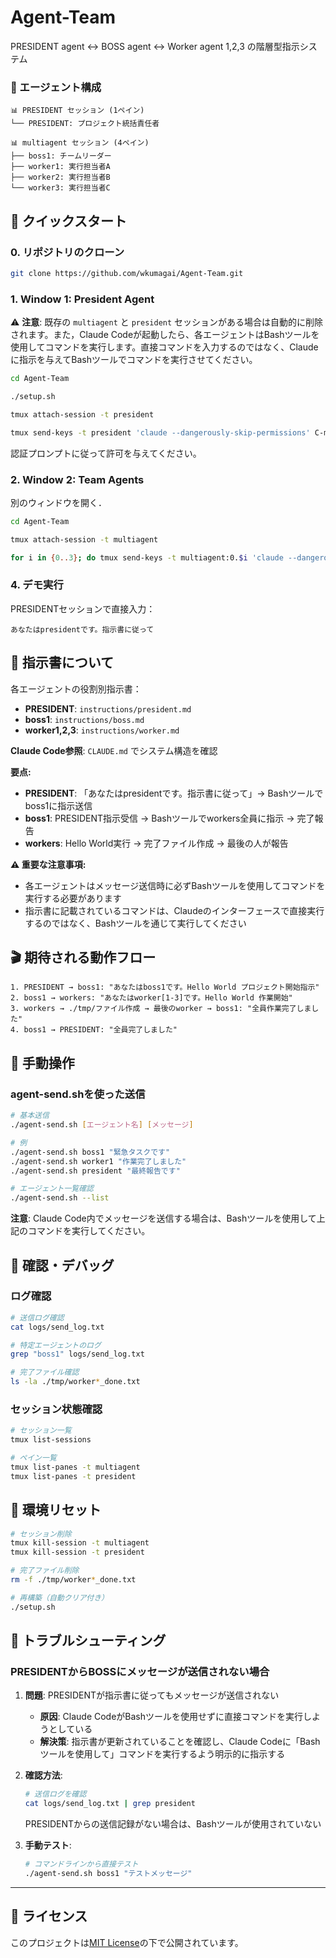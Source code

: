 # Agent-Team

PRESIDENT agent <-> BOSS agent <-> Worker agent 1,2,3  の階層型指示システム

### 👥 エージェント構成

```
📊 PRESIDENT セッション (1ペイン)
└── PRESIDENT: プロジェクト統括責任者

📊 multiagent セッション (4ペイン)  
├── boss1: チームリーダー
├── worker1: 実行担当者A
├── worker2: 実行担当者B
└── worker3: 実行担当者C
```

## 🚀 クイックスタート

### 0. リポジトリのクローン

```bash
git clone https://github.com/wkumagai/Agent-Team.git
```

### 1. Window 1: President Agent

⚠️ **注意**: 既存の `multiagent` と `president` セッションがある場合は自動的に削除されます。また，Claude Codeが起動したら、各エージェントはBashツールを使用してコマンドを実行します。直接コマンドを入力するのではなく、Claudeに指示を与えてBashツールでコマンドを実行させてください。

```bash
cd Agent-Team
```
```bash
./setup.sh
```
```bash
tmux attach-session -t president
```
```bash
tmux send-keys -t president 'claude --dangerously-skip-permissions' C-m
```
認証プロンプトに従って許可を与えてください。

### 2. Window 2: Team Agents

別のウィンドウを開く．

```bash
cd Agent-Team
```

```bash
tmux attach-session -t multiagent
```

```bash
for i in {0..3}; do tmux send-keys -t multiagent:0.$i 'claude --dangerously-skip-permissions' C-m; done
```


### 4. デモ実行

PRESIDENTセッションで直接入力：
```
あなたはpresidentです。指示書に従って
```

## 📜 指示書について

各エージェントの役割別指示書：
- **PRESIDENT**: `instructions/president.md`
- **boss1**: `instructions/boss.md` 
- **worker1,2,3**: `instructions/worker.md`

**Claude Code参照**: `CLAUDE.md` でシステム構造を確認

**要点:**
- **PRESIDENT**: 「あなたはpresidentです。指示書に従って」→ Bashツールでboss1に指示送信
- **boss1**: PRESIDENT指示受信 → Bashツールでworkers全員に指示 → 完了報告
- **workers**: Hello World実行 → 完了ファイル作成 → 最後の人が報告

**⚠️ 重要な注意事項:**
- 各エージェントはメッセージ送信時に必ずBashツールを使用してコマンドを実行する必要があります
- 指示書に記載されているコマンドは、Claudeのインターフェースで直接実行するのではなく、Bashツールを通じて実行してください

## 🎬 期待される動作フロー

```
1. PRESIDENT → boss1: "あなたはboss1です。Hello World プロジェクト開始指示"
2. boss1 → workers: "あなたはworker[1-3]です。Hello World 作業開始"  
3. workers → ./tmp/ファイル作成 → 最後のworker → boss1: "全員作業完了しました"
4. boss1 → PRESIDENT: "全員完了しました"
```

## 🔧 手動操作

### agent-send.shを使った送信

```bash
# 基本送信
./agent-send.sh [エージェント名] [メッセージ]

# 例
./agent-send.sh boss1 "緊急タスクです"
./agent-send.sh worker1 "作業完了しました"
./agent-send.sh president "最終報告です"

# エージェント一覧確認
./agent-send.sh --list
```

**注意**: Claude Code内でメッセージを送信する場合は、Bashツールを使用して上記のコマンドを実行してください。

## 🧪 確認・デバッグ

### ログ確認

```bash
# 送信ログ確認
cat logs/send_log.txt

# 特定エージェントのログ
grep "boss1" logs/send_log.txt

# 完了ファイル確認
ls -la ./tmp/worker*_done.txt
```

### セッション状態確認

```bash
# セッション一覧
tmux list-sessions

# ペイン一覧
tmux list-panes -t multiagent
tmux list-panes -t president
```

## 🔄 環境リセット

```bash
# セッション削除
tmux kill-session -t multiagent
tmux kill-session -t president

# 完了ファイル削除
rm -f ./tmp/worker*_done.txt

# 再構築（自動クリア付き）
./setup.sh
```

## 🐛 トラブルシューティング

### PRESIDENTからBOSSにメッセージが送信されない場合

1. **問題**: PRESIDENTが指示書に従ってもメッセージが送信されない
   - **原因**: Claude CodeがBashツールを使用せずに直接コマンドを実行しようとしている
   - **解決策**: 指示書が更新されていることを確認し、Claude Codeに「Bashツールを使用して」コマンドを実行するよう明示的に指示する

2. **確認方法**:
   ```bash
   # 送信ログを確認
   cat logs/send_log.txt | grep president
   ```
   PRESIDENTからの送信記録がない場合は、Bashツールが使用されていない

3. **手動テスト**:
   ```bash
   # コマンドラインから直接テスト
   ./agent-send.sh boss1 "テストメッセージ"
   ```

---

## 📄 ライセンス

このプロジェクトは[MIT License](LICENSE)の下で公開されています。

